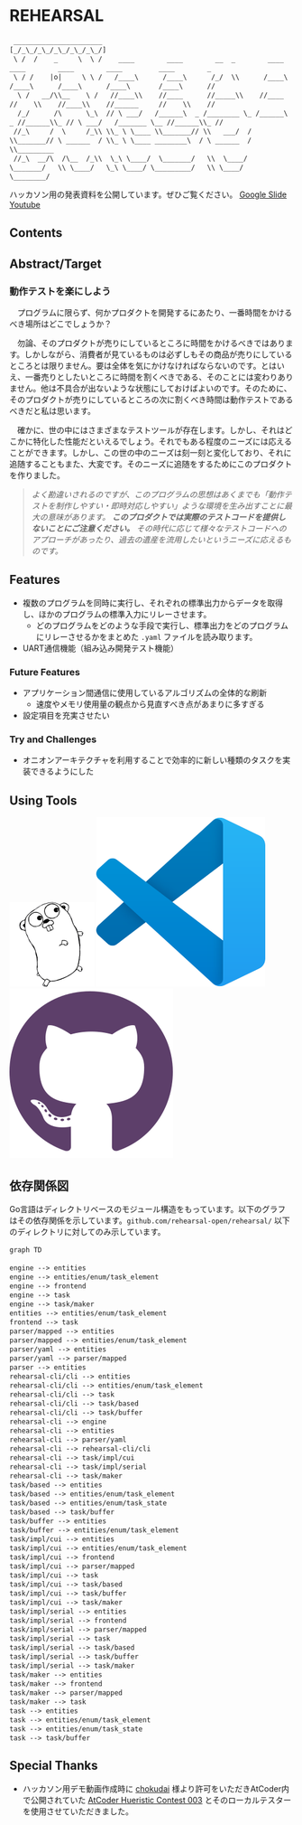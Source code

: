 <!-- omit in toc -->
# REHEARSAL
```
 ______________________
[_/_\_/_\_/_\_/_\_/_\_/]
 \ /  /    _     \  \ /    ____        ____        __  _        ____        ____        ____        ____         ____        _
 \ / /    |o|     \ \ /   /____\      /____\      /_/  \\      /____\      /____\      /____\      /____\       /____\      //
  \ /   __/\\__    \ /   //____\\    //____      //_____\\    //____      //    \\    //____\\    //______     //    \\    //
  /_/      /\      \_\  // \ ___/   /______\  _ /________ \_ /______\  _ //______\\_ // \ ___/   /_______ \__ //______\\_ //
 //_\     /  \     /_\\ \\_ \ \____ \\_______// \\   ___/  / \\_______// \ ______  / \\_ \ \____ ________\  / \ ______  / \\_________
 //_\  __/\  /\__  /_\\  \_\ \____/  \_______/   \\  \____/   \_______/   \\ \____/   \_\ \____/ \_________/   \\ \____/   \________/

```

ハッカソン用の発表資料を公開しています。ぜひご覧ください。 [Google Slide](https://docs.google.com/presentation/d/1BZcwHe4nWJIgxGl1mR7c9_kgf23wZgf0JXtp0F24t0I/edit?usp=sharing) [Youtube](https://youtu.be/IeI_CtIQk_A)

## Contents


## Abstract/Target

### 動作テストを楽にしよう

　プログラムに限らず、何かプロダクトを開発するにあたり、一番時間をかけるべき場所はどこでしょうか？

　勿論、そのプロダクトが売りにしているところに時間をかけるべきではあります。しかしながら、消費者が見ているものは必ずしもその商品が売りにしているところとは限りません。要は全体を気にかけなければならないのです。とはいえ、一番売りとしたいところに時間を割くべきである、そのことには変わりありません。他は不具合が出ないような状態にしておけばよいのです。そのために、そのプロダクトが売りにしているところの次に割くべき時間は動作テストであるべきだと私は思います。

　確かに、世の中にはさまざまなテストツールが存在します。しかし、それはどこかに特化した性能だといえるでしょう。それでもある程度のニーズには応えることができます。しかし、この世の中のニーズは刻一刻と変化しており、それに追随することもまた、大変です。そのニーズに追随をするためにこのプロダクトを作りました。

> *よく勘違いされるのですが、このプログラムの思想はあくまでも「動作テストを制作しやすい・即時対応しやすい」ような環境を生み出すことに最大の意味があります。 **このプロダクトでは実際のテストコードを提供しないことにご注意ください。** その時代に応じて様々なテストコードへのアプローチがあったり、過去の遺産を流用したいというニーズに応えるものです。*

## Features

- 複数のプログラムを同時に実行し、それぞれの標準出力からデータを取得し、ほかのプログラムの標準入力にリレーさせます。
  - どのプログラムをどのような手段で実行し、標準出力をどのプログラムにリレーさせるかをまとめた `.yaml` ファイルを読み取ります。
- UART通信機能（組み込み開発テスト機能）

### Future Features

- アプリケーション間通信に使用しているアルゴリズムの全体的な刷新
  - 速度やメモリ使用量の観点から見直すべき点があまりに多すぎる
- 設定項目を充実させたい
  
### Try and Challenges

- オニオンアーキテクチャを利用することで効率的に新しい種類のタスクを実装できるようにした

## Using Tools

![](icons/gopherbw.png) ![](icons/vscode.svg) ![](icons/github.svg)

## 依存関係図
Go言語はディレクトリベースのモジュール構造をもっています。以下のグラフはその依存関係を示しています。`github.com/rehearsal-open/rehearsal/` 以下のディレクトリに対してのみ示しています。

```mermaid
graph TD

engine --> entities
engine --> entities/enum/task_element
engine --> frontend
engine --> task
engine --> task/maker
entities --> entities/enum/task_element
frontend --> task
parser/mapped --> entities
parser/mapped --> entities/enum/task_element
parser/yaml --> entities
parser/yaml --> parser/mapped
parser --> entities
rehearsal-cli/cli --> entities
rehearsal-cli/cli --> entities/enum/task_element
rehearsal-cli/cli --> task
rehearsal-cli/cli --> task/based
rehearsal-cli/cli --> task/buffer
rehearsal-cli --> engine
rehearsal-cli --> entities
rehearsal-cli --> parser/yaml
rehearsal-cli --> rehearsal-cli/cli
rehearsal-cli --> task/impl/cui
rehearsal-cli --> task/impl/serial
rehearsal-cli --> task/maker
task/based --> entities
task/based --> entities/enum/task_element
task/based --> entities/enum/task_state
task/based --> task/buffer
task/buffer --> entities
task/buffer --> entities/enum/task_element
task/impl/cui --> entities
task/impl/cui --> entities/enum/task_element
task/impl/cui --> frontend
task/impl/cui --> parser/mapped
task/impl/cui --> task
task/impl/cui --> task/based
task/impl/cui --> task/buffer
task/impl/cui --> task/maker
task/impl/serial --> entities
task/impl/serial --> frontend
task/impl/serial --> parser/mapped
task/impl/serial --> task
task/impl/serial --> task/based
task/impl/serial --> task/buffer
task/impl/serial --> task/maker
task/maker --> entities
task/maker --> frontend
task/maker --> parser/mapped
task/maker --> task
task --> entities
task --> entities/enum/task_element
task --> entities/enum/task_state
task --> task/buffer

```

## Special Thanks
- ハッカソン用デモ動画作成時に [chokudai](https://mobile.twitter.com/chokudai) 様より許可をいただきAtCoder内で公開されていた [AtCoder Hueristic Contest 003](https://atcoder.jp/contests/ahc003) とそのローカルテスターを使用させていただきました。
